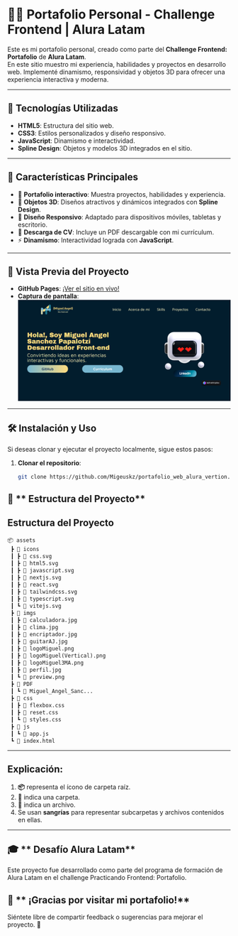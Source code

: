 # 🧑‍💻 Portafolio Personal - Challenge Frontend | Alura Latam

Este es mi portafolio personal, creado como parte del **Challenge Frontend: Portafolio** de **Alura Latam**.  
En este sitio muestro mi experiencia, habilidades y proyectos en desarrollo web. Implementé dinamismo, responsividad y objetos 3D para ofrecer una experiencia interactiva y moderna.  

---

## 🚀 **Tecnologías Utilizadas**
- **HTML5**: Estructura del sitio web.  
- **CSS3**: Estilos personalizados y diseño responsivo.  
- **JavaScript**: Dinamismo e interactividad.  
- **Spline Design**: Objetos y modelos 3D integrados en el sitio.  

---

## 🌟 **Características Principales**
- 📄 **Portafolio interactivo**: Muestra proyectos, habilidades y experiencia.  
- 🧩 **Objetos 3D**: Diseños atractivos y dinámicos integrados con **Spline Design**.  
- 📱 **Diseño Responsivo**: Adaptado para dispositivos móviles, tabletas y escritorio.  
- 📝 **Descarga de CV**: Incluye un PDF descargable con mi currículum.  
- ⚡ **Dinamismo**: Interactividad lograda con **JavaScript**.  

---

## 📸 **Vista Previa del Proyecto**
- **GitHub Pages**: [¡Ver el sitio en vivo!](https://migeuskz.github.io/portafolio_web_alura_vertion/)  
- **Captura de pantalla**:  
![Portafolio Personal](https://github.com/Migeuskz/portafolio_web_alura_vertion/blob/main/assets/imgs/preview.png)

---

## 🛠️ **Instalación y Uso**
Si deseas clonar y ejecutar el proyecto localmente, sigue estos pasos:  

1. **Clonar el repositorio**:  
   ```bash
   git clone https://github.com/Migeuskz/portafolio_web_alura_vertion.git


## 🧩 ** Estructura del Proyecto**

## Estructura del Proyecto

```plaintext
📦 assets
 ┣ 📂 icons
 ┃ ┣ 📄 css.svg
 ┃ ┣ 📄 html5.svg
 ┃ ┣ 📄 javascript.svg
 ┃ ┣ 📄 nextjs.svg
 ┃ ┣ 📄 react.svg
 ┃ ┣ 📄 tailwindcss.svg
 ┃ ┣ 📄 typescript.svg
 ┃ ┗ 📄 vitejs.svg
 ┣ 📂 imgs
 ┃ ┣ 📄 calculadora.jpg
 ┃ ┣ 📄 clima.jpg
 ┃ ┣ 📄 encriptador.jpg
 ┃ ┣ 📄 guitarAJ.jpg
 ┃ ┣ 📄 logoMiguel.png
 ┃ ┣ 📄 logoMiguel(Vertical).png
 ┃ ┣ 📄 logoMiguel3MA.png
 ┃ ┣ 📄 perfil.jpg
 ┃ ┗ 📄 preview.png
 ┣ 📂 PDF
 ┃ ┗ 📄 Miguel_Angel_Sanc...
 ┣ 📂 css
 ┃ ┣ 📄 flexbox.css
 ┃ ┣ 📄 reset.css
 ┃ ┗ 📄 styles.css
 ┣ 📂 js
 ┃ ┗ 📄 app.js
 ┗ 📄 index.html

```
---

## Explicación:
1. **📦** representa el ícono de carpeta raíz.
2. **📂** indica una carpeta.
3. **📄** indica un archivo.
4. Se usan **sangrías** para representar subcarpetas y archivos contenidos en ellas.

---

## 🎓 **  Desafío Alura Latam**
Este proyecto fue desarrollado como parte del programa de formación de Alura Latam en el challenge Practicando Frontend: Portafolio.

##  🚀 **  ¡Gracias por visitar mi portafolio!**
Siéntete libre de compartir feedback o sugerencias para mejorar el proyecto. 🌟
